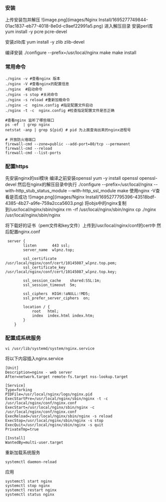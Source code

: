 ### 安装
上传安装包并解压
![image.png](images/Nginx Install/1695277749844-01ac1837-eb77-4018-8e0d-c9aef22991a5.png)
进入解压目录
安装perl库 
yum install -y pcre pcre-devel

安装zlib库 
yum install -y zlib zlib-devel 

编译安装
./configure --prefix=/usr/local/nginx 
make
make install

### 常用命令
```shell
./nginx -v #查看nginx 版本
./nginx -V #查看nginx的配置信息
./nginx  #启动命令
./nginx -s stop #关闭命令
./nginx -s reload #重新加载命令
./nginx -c  nginx.config #指定配置文件启动
./nginx -t -c  nginx.config #检查指定配置文件是否正确

#查看nginx 监听了哪些端口
ps -ef  | grep nginx
netstat -anp | grep ${pid} # pid 为上面查询出来的nginx进程号

# 开放防火墙端口
firewall-cmd --zone=public --add-port=80/tcp --permanent
firewall-cmd --reload
firewall-cmd --list-ports
```


### 配置https
先安装nginx的ssl模块
编译之前安装openssl
yum -y install openssl openssl-devel
然后在nginx的解压目录中执行
./configure --prefix=/usr/local/nginx --with-http_stub_status_module --with-http_ssl_module
make
使用nginx -V查看是否成功
![image.png](images/Nginx Install/1695277795396-43518bdf-4385-4b27-a9fe-759a2cca5603.png)
将objs中的nginx复制到/usr/local/nginx/sbin/nginx
rm -rf /usr/local/nginx/sbin/nginx
cp ./nginx /usr/local/nginx/sbin/nginx

将下载好的证书（pem文件和key文件）上传到/usr/local/nginx/conf的cert中
然后配置nginx.conf
```
 server {
        listen       443 ssl;
        server_name  wlpnz.top;
    
        ssl_certificate      /usr/local/nginx/conf/cert/10145087_wlpnz.top.pem;
        ssl_certificate_key  /usr/local/nginx/conf/cert/10145087_wlpnz.top.key;

        ssl_session_cache    shared:SSL:1m;
        ssl_session_timeout  5m;

        ssl_ciphers  HIGH:!aNULL:!MD5;
        ssl_prefer_server_ciphers  on;

        location / {
            root   html;
            index  index.html index.htm;
        }
    }
```



### 配置成系统服务

```shell
vi /usr/lib/systemd/system/nginx.service
```

将以下内容插入nginx.service
```shell
[Unit]
Description=nginx - web server
After=network.target remote-fs.target nss-lookup.target

[Service]
Type=forking
PIDFile=/usr/local/nginx/logs/nginx.pid
ExecStartPre=/usr/local/nginx/sbin/nginx -t -c /usr/local/nginx/conf/nginx.conf
ExecStart=/usr/local/nginx/sbin/nginx -c /usr/local/nginx/conf/nginx.conf
ExecReload=/usr/local/nginx/sbin/nginx -s reload
ExecStop=/usr/local/nginx/sbin/nginx -s stop
ExecQuit=/usr/local/nginx/sbin/nginx -s quit
PrivateTmp=true

[Install]
WantedBy=multi-user.target
```

重新加载系统服务

```shell
systemctl daemon-reload
```

应用

```shell
systemctl start nginx
systemctl stop nginx
systemctl restart nginx
systemctl status nginx
```

